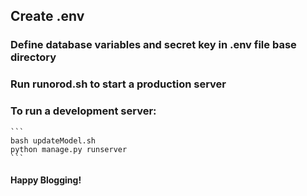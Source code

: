 ## Create .env

### Define database variables and secret key in .env file base directory

### Run runorod.sh to start a production server

### To run a development server:

    ```
    bash updateModel.sh
    python manage.py runserver
    ```

#### Happy Blogging!
